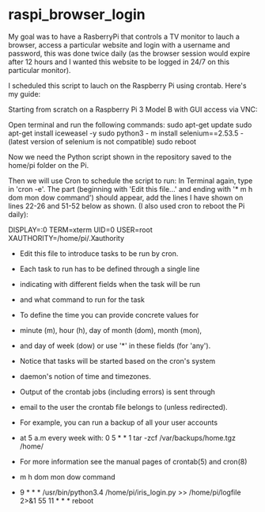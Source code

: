 # raspi_browser_login

My goal was to have a RasberryPi that controls a TV monitor to lauch a browser, access a particular website and login with a username and password, this was done twice daily (as the browser session would expire after 12 hours and I wanted this website to be logged in 24/7 on this particular monitor).

I scheduled this script to lauch on the Raspberry Pi using crontab.
Here's my guide:

Starting from scratch on a Raspberry Pi 3 Model B with GUI access via VNC:

Open terminal and run the following commands:
sudo apt-get update
sudo apt-get install iceweasel -y
sudo python3 - m install selenium==2.53.5 - (latest version of selenium is not compatible)
sudo reboot

Now we need the Python script shown in the repository saved to the home/pi folder on the Pi.

Then we will use Cron to schedule the script to run:
In Terminal again, type in 'cron -e'.
The part (beginning with 'Edit this file...' and ending with '* m h  dom mon dow   command') should appear, add the lines I have shown on lines 22-26 and 51-52 below as shown. (I also used cron to reboot the Pi daily):

DISPLAY=:0
TERM=xterm
UID=0
USER=root
XAUTHORITY=/home/pi/.Xauthority

* Edit this file to introduce tasks to be run by cron.
 
* Each task to run has to be defined through a single line
* indicating with different fields when the task will be run
* and what command to run for the task
 
* To define the time you can provide concrete values for
* minute (m), hour (h), day of month (dom), month (mon),
* and day of week (dow) or use '*' in these fields (for 'any'). 
* Notice that tasks will be started based on the cron's system
* daemon's notion of time and timezones.
 
* Output of the crontab jobs (including errors) is sent through
* email to the user the crontab file belongs to (unless redirected).
 
* For example, you can run a backup of all your user accounts
* at 5 a.m every week with:
0 5 * * 1 tar -zcf /var/backups/home.tgz /home/
 
* For more information see the manual pages of crontab(5) and cron(8)
 
* m h  dom mon dow   command

* 9 * * * /usr/bin/python3.4 /home/pi/iris_login.py >> /home/pi/logfile 2>&1
55 11 * * * reboot
